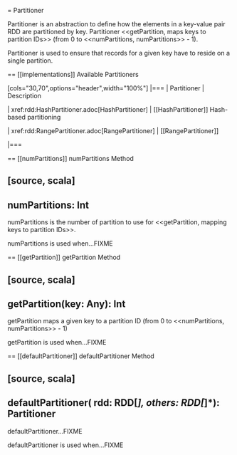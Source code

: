 = Partitioner

Partitioner is an abstraction to define how the elements in a key-value pair RDD are partitioned by key. Partitioner <<getPartition, maps keys to partition IDs>> (from 0 to <<numPartitions, numPartitions>> - 1).

Partitioner is used to ensure that records for a given key have to reside on a single partition.

== [[implementations]] Available Partitioners

[cols="30,70",options="header",width="100%"]
|===
| Partitioner
| Description

| xref:rdd:HashPartitioner.adoc[HashPartitioner]
| [[HashPartitioner]] Hash-based partitioning

| xref:rdd:RangePartitioner.adoc[RangePartitioner]
| [[RangePartitioner]]

|===

== [[numPartitions]] numPartitions Method

[source, scala]
----
numPartitions: Int
----

numPartitions is the number of partition to use for <<getPartition, mapping keys to partition IDs>>.

numPartitions is used when...FIXME

== [[getPartition]] getPartition Method

[source, scala]
----
getPartition(key: Any): Int
----

getPartition maps a given key to a partition ID (from 0 to <<numPartitions, numPartitions>> - 1)

getPartition is used when...FIXME

== [[defaultPartitioner]] defaultPartitioner Method

[source, scala]
----
defaultPartitioner(
  rdd: RDD[_],
  others: RDD[_]*): Partitioner
----

defaultPartitioner...FIXME

defaultPartitioner is used when...FIXME
